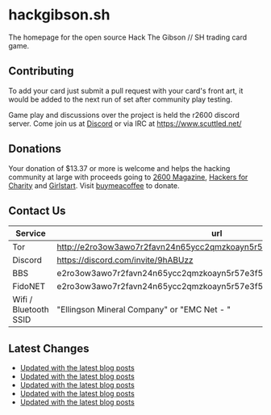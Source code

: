 # hackgibson.sh
The homepage for the open source Hack The Gibson // SH trading card game.


## Contributing

To add your card just submit a pull request with your card's front art, it would be added to the next run of set after community play testing.

Game play and discussions over the project is held the r2600 discord server. Come join us at [Discord](https://discord.com/invite/9hABUzz) or via IRC at https://www.scuttled.net/


## Donations

Your donation of $13.37 or more is welcome and helps the hacking community at large with proceeds going to [2600 Magazine](https://2600.com/), [Hackers for Charity](https://hackersforcharity.org) and [Girlstart](https://girlstart.org).  Visit [buymeacoffee](https://www.buymeacoffee.com/hackgibson.sh) to donate.


## Contact Us

Service | url
-|-
Tor | http://e2ro3ow3awo7r2favn24n65ycc2qmzkoayn5r57e3f56nvjwdcgg32ad.onion
Discord | https://discord.com/invite/9hABUzz
BBS | e2ro3ow3awo7r2favn24n65ycc2qmzkoayn5r57e3f56nvjwdcgg32ad.onion:23
FidoNET | e2ro3ow3awo7r2favn24n65ycc2qmzkoayn5r57e3f56nvjwdcgg32ad.onion:24554
Wifi / Bluetooth SSID | "Ellingson Mineral Company" or "EMC Net - <fidonet address>"

## Latest Changes
<!-- BLOG-POST-LIST:START -->
- [Updated with the latest blog posts](https://github.com/DFW2600/hackgibson.sh/commit/51436d2a07736d2ac19bcd1743cca1ffc3d91b8f)
- [Updated with the latest blog posts](https://github.com/DFW2600/hackgibson.sh/commit/a5484612dbe1cc90f79fec2f1dee9b23b09994c2)
- [Updated with the latest blog posts](https://github.com/DFW2600/hackgibson.sh/commit/0d9eaec40d285e13d0bb0d1b0ae7736dcb90288d)
- [Updated with the latest blog posts](https://github.com/DFW2600/hackgibson.sh/commit/1788e0bdd4b411231785751d4a6f791ffba73ae3)
- [Updated with the latest blog posts](https://github.com/DFW2600/hackgibson.sh/commit/010ead1becf537cf5ade3d29603e418db37281a3)
<!-- BLOG-POST-LIST:END -->
